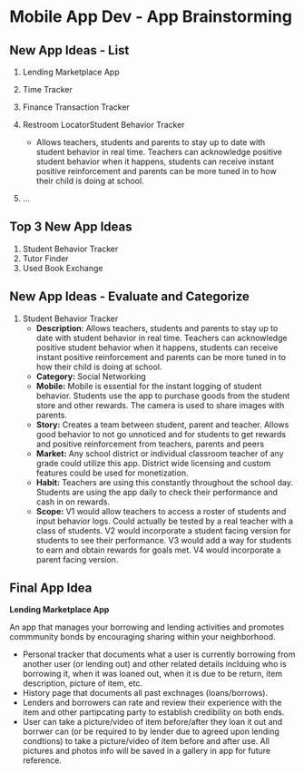 Mobile App Dev - App Brainstorming
===
## New App Ideas - List
1. Lending Marketplace App
2. Time Tracker
3. Finance Transaction Tracker
4. Restroom LocatorStudent Behavior Tracker
   - Allows teachers, students and parents to stay up to date with student behavior in real time. Teachers can acknowledge positive student behavior when it happens, students can receive instant positive reinforcement and parents can be more tuned in to how their child is doing at school.

6. ...

## Top 3 New App Ideas
1. Student Behavior Tracker
2. Tutor Finder
3. Used Book Exchange

## New App Ideas - Evaluate and Categorize
1. Student Behavior Tracker
   - **Description**: Allows teachers, students and parents to stay up to date with student behavior in real time. Teachers can acknowledge positive student behavior when it happens, students can receive instant positive reinforcement and parents can be more tuned in to how their child is doing at school.
   - **Category:** Social Networking
   - **Mobile:** Mobile is essential for the instant logging of student behavior. Students use the app to purchase goods from the student store and other rewards. The camera is used to share images with parents.
   - **Story:** Creates a team between student, parent and teacher. Allows good behavior to not go unnoticed and for students to get rewards and positive reinforcement from teachers, parents and peers
   - **Market:** Any school district or individual classroom teacher of any grade could utilize this app. District wide licensing and custom features could be used for monetization. 
   - **Habit:** Teachers are using this constantly throughout the school day. Students are using the app daily to check their performance and cash in on rewards.
   - **Scope:** V1 would allow teachers to access a roster of students and input behavior logs. Could actually be tested by a real teacher with a class of students. V2 would incorporate a student facing version for students to see their performance. V3 would add a way for students to earn and obtain rewards for goals met. V4 would incorporate a parent facing version.


## Final App Idea
**Lending Marketplace App**

An app that manages your borrowing and lending activities and promotes commmunity bonds by encouraging sharing within your neighborhood.
- Personal tracker that documents what a user is currently borrowing from another user (or lending out) and other related details inclduing who is borrowing it, when it was loaned out, when it is due to be return, item description, picture of item, etc. 
- History page that documents all past exchnages (loans/borrows).
- Lenders and borrowers can rate and review their experience with the item and other partipcating party to establish credibility on both ends.
- User can take a picture/video of item before/after they loan it out and borrwer can (or be required to by lender due to agreed upon lending condtions) to take a picture/video of item before and after use. All pictures and photos info will be saved in a gallery in app for future reference.


